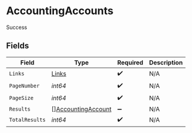# AccountingAccounts

Success


## Fields

| Field                                                           | Type                                                            | Required                                                        | Description                                                     |
| --------------------------------------------------------------- | --------------------------------------------------------------- | --------------------------------------------------------------- | --------------------------------------------------------------- |
| `Links`                                                         | [Links](../../models/shared/links.md)                           | :heavy_check_mark:                                              | N/A                                                             |
| `PageNumber`                                                    | *int64*                                                         | :heavy_check_mark:                                              | N/A                                                             |
| `PageSize`                                                      | *int64*                                                         | :heavy_check_mark:                                              | N/A                                                             |
| `Results`                                                       | [][AccountingAccount](../../models/shared/accountingaccount.md) | :heavy_minus_sign:                                              | N/A                                                             |
| `TotalResults`                                                  | *int64*                                                         | :heavy_check_mark:                                              | N/A                                                             |